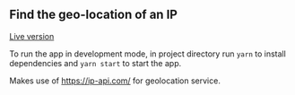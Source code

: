 ## Find the geo-location of an IP

[Live version](https://ip-location-2022.netlify.app)

To run the app in development mode, in project directory run `yarn` to install dependencies and `yarn start` to start the app.

Makes use of https://ip-api.com/ for geolocation service.
